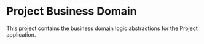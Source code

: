 # Project Business Domain
This project contains the business domain logic abstractions for the Project application.

